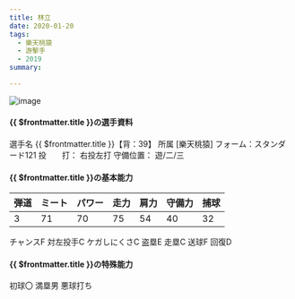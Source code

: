```yaml
---
title: 林立
date: 2020-01-20
tags:
  - 樂天桃猿
  - 游擊手
  - 2019
summary: 

---
```

![image](https://pbs.twimg.com/media/Egw7kOdVkAAJDjV?format=jpg&name=large)

#### {{ $frontmatter.title }}の選手資料
選手名 {{ $frontmatter.title }}【背：39】
所属 [樂天桃猿]
フォーム：スタンダード121
投　　打： 右投左打
守備位置： 遊/二/三


#### {{ $frontmatter.title }}の基本能力
| 弾道 | ミート| パワー |	走力 | 肩力 |	守備力 | 捕球 |
|-----|------|-------|-----|------|-------| ----|
| 3   |71   |  70   |  75 |  54  | 40    |32   |

チャンスF
対左投手C 
ケガしにくさC
盗塁E
走塁C
送球F
回復D
#### {{ $frontmatter.title }}の特殊能力
初球〇
満塁男
悪球打ち